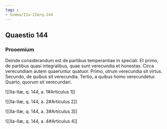 ```yaml
---
tags : 
- Summa/IIa-IIæ/q.144
---
```


## Quaestio 144

### Prooemium

Deinde considerandum est de partibus temperantiae in speciali. Et primo, de partibus quasi integralibus, quae sunt verecundia et honestas. Circa verecundiam autem quaeruntur quatuor. Primo, utrum verecundia sit virtus. Secundo, de quibus sit verecundia. Tertio, a quibus homo verecundetur. Quarto, quorum sit verecundari.

![[IIa-IIæ, q. 144, a. 1#Articulus 1]]

![[IIa-IIæ, q. 144, a. 2#Articulus 2]]

![[IIa-IIæ, q. 144, a. 3#Articulus 3]]

![[IIa-IIæ, q. 144, a. 4#Articulus 4]]

